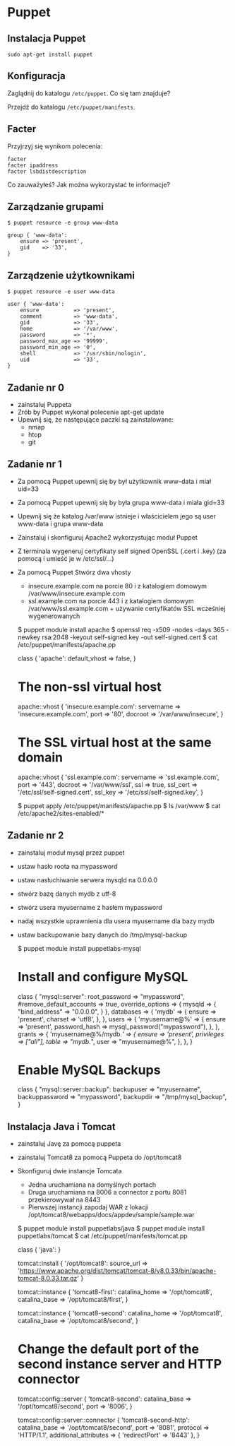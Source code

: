 # Puppet

## Instalacja Puppet

	sudo apt-get install puppet

## Konfiguracja

Zaglądnij do katalogu `/etc/puppet`.
Co się tam znajduje?

Przejdź do katalogu `/etc/puppet/manifests`.

## Facter

Przyjrzyj się wynikom polecenia:

	facter
	facter ipaddress
	facter lsbdistdescription

Co zauważyłeś? Jak można wykorzystać te informacje?

## Zarządzanie grupami

	$ puppet resource -e group www-data

	group { 'www-data':
		ensure => 'present',
		gid    => '33',
	}


## Zarządzenie użytkownikami

	$ puppet resource -e user www-data

	user { 'www-data':
		ensure           => 'present',
		comment          => 'www-data',
		gid              => '33',
		home             => '/var/www',
		password         => '*',
		password_max_age => '99999',
		password_min_age => '0',
		shell            => '/usr/sbin/nologin',
		uid              => '33',
	}

## Zadanie nr 0

- zainstaluj Puppeta
- Zrób by Puppet wykonał polecenie apt-get update
- Upewnij się, że następujące paczki są zainstalowane:
    - nmap
    - htop
    - git


## Zadanie nr 1

- Za pomocą Puppet upewnij się by był użytkownik www-data i miał uid=33
- Za pomocą Puppet upewnij się by była grupa www-data i miała gid=33
- Upewnij się że katalog /var/www istnieje i właścicielem jego są user www-data i grupa www-data
- Zainstaluj i skonfiguruj Apache2 wykorzystując moduł Puppet
- Z terminala wygeneruj certyfikaty self signed OpenSSL (.cert i .key) (za pomocą i umieść je w /etc/ssl/...)
- Za pomocą Puppet Stwórz dwa vhosty
    - insecure.example.com na porcie 80 i z katalogiem domowym /var/www/insecure.example.com
    - ssl.example.com na porcie 443 i z katalogiem domowym /var/www/ssl.example.com + używanie certyfikatów SSL wcześniej wygenerowanych

	$ puppet module install apache
	$ openssl req -x509 -nodes -days 365 -newkey rsa:2048 -keyout self-signed.key -out self-signed.cert
	$ cat /etc/puppet/manifests/apache.pp

	class { 'apache':
		default_vhost => false,
	}

	# The non-ssl virtual host
	apache::vhost { 'insecure.example.com':
		servername => 'insecure.example.com',
		port       => '80',
		docroot    => '/var/www/insecure',
	}

	# The SSL virtual host at the same domain
	apache::vhost { 'ssl.example.com':
		servername => 'ssl.example.com',
		port       => '443',
		docroot    => '/var/www/ssl',
		ssl        => true,
		ssl_cert => '/etc/ssl/self-signed.cert',
		ssl_key  => '/etc/ssl/self-signed.key',
	}

	$ puppet apply /etc/puppet/manifests/apache.pp
	$ ls /var/www
	$ cat /etc/apache2/sites-enabled/*


## Zadanie nr 2

- zainstaluj moduł mysql przez puppet
- ustaw hasło roota na mypassword
- ustaw nasłuchiwanie serwera mysqld na 0.0.0.0
- stwórz bazę danych mydb z utf-8
- stwórz usera myusername z hasłem mypassword
- nadaj wszystkie uprawnienia dla usera myusername dla bazy mydb
- ustaw backupowanie bazy danych do /tmp/mysql-backup

	$ puppet module install puppetlabs-mysql

	# Install and configure MySQL
	class { "mysql::server":
		root_password => "mypassword",
		#remove_default_accounts => true,
		override_options => {
			mysqld => {
				"bind_address"  => "0.0.0.0",
			}
		},
		databases => {
		'mydb' => {
			ensure  => 'present',
			charset => 'utf8',
		},
		},
		users => {
		'myusername@%' => {
			ensure          => 'present',
			password_hash   => mysql_password("mypassword"),
		},
		},
		grants => {
		'myusername@%/mydb.*' => {
			ensure      => 'present',
			privileges  => ["all"],
			table       => "mydb.*",
			user        => "myusername@%",
		},
		},
	}

	# Enable MySQL Backups
	class { "mysql::server::backup":
		backupuser      => "myusername",
		backuppassword  => "mypassword",
		backupdir       => "/tmp/mysql_backup",
	}


## Instalacja Java i Tomcat

- zainstaluj Javę za pomocą puppeta
- zainstaluj Tomcat8 za pomocą Puppeta do /opt/tomcat8
- Skonfiguruj dwie instancje Tomcata
    - Jedna uruchamiana na domyślnych portach
    - Druga uruchamiana na 8006 a connector z portu 8081 przekierowywał na 8443
    - Pierwszej instancji zapodaj WAR z lokacji /opt/tomcat8/webapps/docs/appdev/sample/sample.war

	$ puppet module install puppetlabs/java
	$ puppet module install puppetlabs/tomcat
	$ cat /etc/puppet/manifests/tomcat.pp

	class { 'java': }

	tomcat::install { '/opt/tomcat8':
		source_url => 'https://www.apache.org/dist/tomcat/tomcat-8/v8.0.33/bin/apache-tomcat-8.0.33.tar.gz'
	}

	tomcat::instance { 'tomcat8-first':
		catalina_home => '/opt/tomcat8',
		catalina_base => '/opt/tomcat8/first',
	}

	tomcat::instance { 'tomcat8-second':
		catalina_home => '/opt/tomcat8',
		catalina_base => '/opt/tomcat8/second',
	}

	# Change the default port of the second instance server and HTTP connector
	tomcat::config::server { 'tomcat8-second':
		catalina_base => '/opt/tomcat8/second',
		port          => '8006',
	}

	tomcat::config::server::connector { 'tomcat8-second-http':
		catalina_base         => '/opt/tomcat8/second',
		port                  => '8081',
		protocol              => 'HTTP/1.1',
		additional_attributes => {
			'redirectPort' => '8443'
		},
	}

